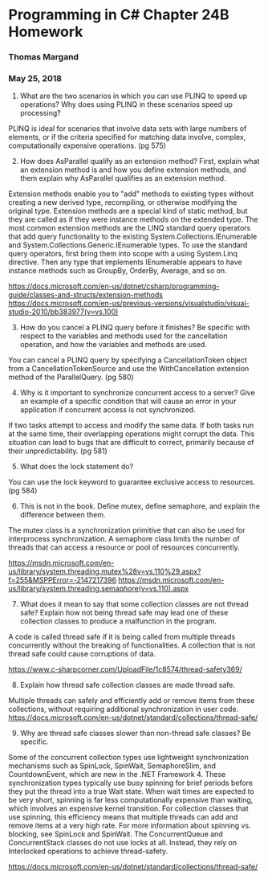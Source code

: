 # Programming in C# Chapter 24B Homework
### Thomas Margand
### May 25, 2018

1. What are the two scenarios in which you can use PLINQ to speed up operations? Why does using
PLINQ in these scenarios speed up processing?

PLINQ is ideal for scenarios that involve data sets with large numbers of elements, or if the criteria specified for matching data involve, complex, computationally expensive operations. (pg 575)

2. How does AsParallel qualify as an extension method? First, explain what an extension method is and
how you define extension methods, and them explain why AsParallel qualifies as an extension method.

Extension methods enable you to "add" methods to existing types without creating a new derived type, recompiling, or otherwise modifying the original type. Extension methods are a special kind of static method, but they are called as if they were instance methods on the extended type. The most common extension methods are the LINQ standard query operators that add query functionality to the existing System.Collections.IEnumerable and System.Collections.Generic.IEnumerable<T> types. To use the standard query operators, first bring them into scope with a using System.Linq directive. Then any type that implements IEnumerable<T> appears to have instance methods such as GroupBy, OrderBy, Average, and so on.

https://docs.microsoft.com/en-us/dotnet/csharp/programming-guide/classes-and-structs/extension-methods
https://docs.microsoft.com/en-us/previous-versions/visualstudio/visual-studio-2010/bb383977(v=vs.100)

3. How do you cancel a PLINQ query before it finishes? Be specific with respect to the variables and
methods used for the cancellation operation, and how the variables and methods are used.

You can cancel a PLINQ query by specifying a CancellationToken object from a CancellationTokenSource and use the WithCancellation extension method of the ParallelQuery. (pg 580)

4. Why is it important to synchronize concurrent access to a server? Give an example of a specific
condition that will cause an error in your application if concurrent access is not synchronized.

If two tasks attempt to access and modify the same data. If both tasks run at the same time, their overlapping operations might corrupt the data.  This situation can lead to bugs that are difficult to correct, primarily because of their unpredictability. (pg 581)

5. What does the lock statement do?

You can use the lock keyword to guarantee exclusive access to resources. (pg 584)

6. This is not in the book. Define mutex, define semaphore, and explain the difference between them.

The mutex class is a synchronization primitive that can also be used for interprocess synchronization. A semaphore class limits the number of threads that can access a resource or pool of resources concurrently.

https://msdn.microsoft.com/en-us/library/system.threading.mutex%28v=vs.110%29.aspx?f=255&MSPPError=-2147217396
https://msdn.microsoft.com/en-us/library/system.threading.semaphore(v=vs.110).aspx

7. What does it mean to say that some collection classes are not thread safe? Explain how not being
thread safe may lead one of these collection classes to produce a malfunction in the program.

A code is called thread safe if it is being called from multiple threads concurrently without the breaking of functionalities.  A collection that is not thread safe could cause corruptions of data.

https://www.c-sharpcorner.com/UploadFile/1c8574/thread-safety369/

8. Explain how thread safe collection classes are made thread safe.

Multiple threads can safely and efficiently add or remove items from these collections, without requiring additional synchronization in user code.
https://docs.microsoft.com/en-us/dotnet/standard/collections/thread-safe/

9. Why are thread safe classes slower than non-thread safe classes? Be specific.

Some of the concurrent collection types use lightweight synchronization mechanisms such as SpinLock, SpinWait, SemaphoreSlim, and CountdownEvent, which are new in the .NET Framework 4. These synchronization types typically use busy spinning for brief periods before they put the thread into a true Wait state. When wait times are expected to be very short, spinning is far less computationally expensive than waiting, which involves an expensive kernel transition. For collection classes that use spinning, this efficiency means that multiple threads can add and remove items at a very high rate. For more information about spinning vs. blocking, see SpinLock and SpinWait. The ConcurrentQueue<T> and ConcurrentStack<T> classes do not use locks at all. Instead, they rely on Interlocked operations to achieve thread-safety.

https://docs.microsoft.com/en-us/dotnet/standard/collections/thread-safe/
